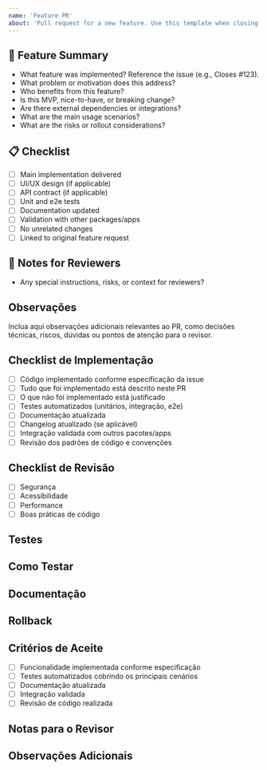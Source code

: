 ```yaml
---
name: 'Feature PR'
about: 'Pull request for a new feature. Use this template when closing a feature_request issue.'
---
```


## 🚀 Feature Summary

- What feature was implemented? Reference the issue (e.g., Closes #123).
- What problem or motivation does this address?
- Who benefits from this feature?
- Is this MVP, nice-to-have, or breaking change?
- Are there external dependencies or integrations?
- What are the main usage scenarios?
- What are the risks or rollout considerations?

## 📋 Checklist

- [ ] Main implementation delivered
- [ ] UI/UX design (if applicable)
- [ ] API contract (if applicable)
- [ ] Unit and e2e tests
- [ ] Documentation updated
- [ ] Validation with other packages/apps
- [ ] No unrelated changes
- [ ] Linked to original feature request

## 📝 Notes for Reviewers

- Any special instructions, risks, or context for reviewers?

## Observações

Inclua aqui observações adicionais relevantes ao PR, como decisões técnicas, riscos, dúvidas ou pontos de atenção para o revisor.

## Checklist de Implementação

- [ ] Código implementado conforme especificação da issue
- [ ] Tudo que foi implementado está descrito neste PR
- [ ] O que não foi implementado está justificado
- [ ] Testes automatizados (unitários, integração, e2e)
- [ ] Documentação atualizada
- [ ] Changelog atualizado (se aplicável)
- [ ] Integração validada com outros pacotes/apps
- [ ] Revisão dos padrões de código e convenções

## Checklist de Revisão

- [ ] Segurança
- [ ] Acessibilidade
- [ ] Performance
- [ ] Boas práticas de código

## Testes

<!-- Descreva os principais cenários testados, frameworks utilizados, arquivos de teste, mocks, etc. -->

## Como Testar

<!-- Passo a passo para validar manualmente a feature -->

## Documentação

<!-- Indique onde e como a documentação foi atualizada (README, apps/docs, exemplos, comentários) -->

## Rollback

<!-- Instruções para reverter a PR caso necessário -->

## Critérios de Aceite

- [ ] Funcionalidade implementada conforme especificação
- [ ] Testes automatizados cobrindo os principais cenários
- [ ] Documentação atualizada
- [ ] Integração validada
- [ ] Revisão de código realizada

## Notas para o Revisor

<!-- Pontos de atenção, dúvidas ou sugestões para quem vai revisar -->

## Observações Adicionais

<!-- Espaço para dúvidas, riscos, sugestões ou informações extras -->
